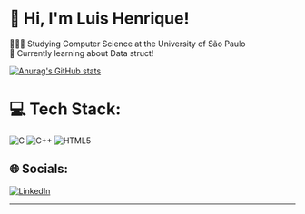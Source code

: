 # 👋 Hi, I'm Luis Henrique!

👨🏽‍🎓 Studying Computer Science at the University of São Paulo<br/>
💭 Currently learning about Data struct!<br/>

[![Anurag's GitHub stats](https://github-readme-stats.vercel.app/api?username=LuisHenriique)](https://github.com/anuraghazra/github-readme-stats)
  

# 💻 Tech Stack:
![C](https://img.shields.io/badge/c-%2300599C.svg?style=for-the-badge&logo=c&logoColor=white) ![C++](https://img.shields.io/badge/c++-%2300599C.svg?style=for-the-badge&logo=c%2B%2B&logoColor=white) ![HTML5](https://img.shields.io/badge/html5-%23E34F26.svg?style=for-the-badge&logo=html5&logoColor=white)

## 🌐 Socials:
[![LinkedIn](https://img.shields.io/badge/LinkedIn-%230077B5.svg?logo=linkedin&logoColor=white)](https://linkedin.com/in/LuisHenrique) 

---


<!-- Proudly created with GPRM ( https://gprm.itsvg.in ) -->
  
